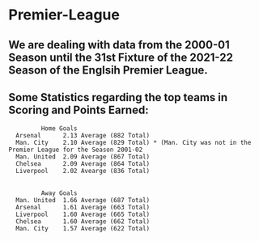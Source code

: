 # Premier-League
## We are dealing with data from the 2000-01 Season until the 31st Fixture of the 2021-22 Season of the Englsih Premier League.
## Some Statistics regarding the top teams in Scoring and Points Earned:
             Home Goals
      Arsenal      2.13 Average (882 Total)
      Man. City    2.10 Average (829 Total) * (Man. City was not in the Premier League for the Season 2001-02
      Man. United  2.09 Average (867 Total)
      Chelsea      2.09 Average (864 Total)
      Liverpool    2.02 Avearge (836 Total)
      
      
##          
             Away Goals
      Man. United  1.66 Average (687 Total)
      Arsenal      1.61 Average (663 Total)
      Liverpool    1.60 Average (665 Total)
      Chelsea      1.60 Average (662 Total)
      Man. City    1.57 Average (622 Total)

